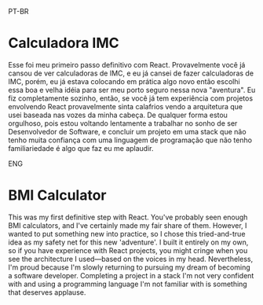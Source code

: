 PT-BR

# Calculadora IMC

Esse foi meu primeiro passo definitivo com React. Provavelmente você já cansou de ver calculadoras de IMC, e eu já cansei de fazer calculadoras de IMC, porém,
eu já estava colocando em prática algo novo então escolhi essa boa e velha idéia para ser meu porto seguro nessa nova "aventura".
Eu fiz completamente sozinho, então, se você já tem experiência com projetos envolvendo React provavelmente sinta calafrios vendo a arquitetura que usei baseada nas vozes da minha cabeça.
De qualquer forma estou orgulhoso, pois estou voltando lentamente a trabalhar no sonho de ser Desenvolvedor de Software, e concluir um projeto em uma stack que não tenho muita confiança 
com uma linguagem de programação que não tenho familiariedade é algo que faz eu me aplaudir.

 ENG

# BMI Calculator

This was my first definitive step with React. You've probably seen enough BMI calculators, and I've certainly made my fair share of them. However, I wanted to put something new into
practice, so I chose this tried-and-true idea as my safety net for this new 'adventure'. I built it entirely on my own, so if you have experience with React projects, you might cringe 
when you see the architecture I used—based on the voices in my head.
Nevertheless, I'm proud because I'm slowly returning to pursuing my dream of becoming a software developer. Completing a project in a stack I'm not very confident with and using a 
programming language I'm not familiar with is something that deserves applause.
